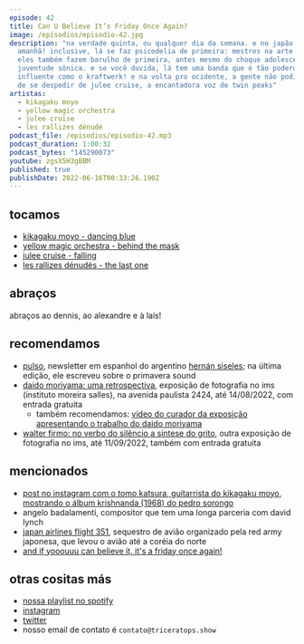 ```yaml
---
episode: 42
title: Can U Believe It’s Friday Once Again?
image: /episodios/episodio-42.jpg
description: "na verdade quinta, ou qualquer dia da semana. e no japão já é
  amanhã! inclusive, lá se faz psicodelia de primeira: mestres na arte do noise,
  eles também fazem barulho de primeira, antes mesmo do choque adolescente da
  juventude sônica. e se você duvida, lá tem uma banda que é tão poderosa e
  influente como o kraftwerk! e na volta pro ocidente, a gente não podia deixar
  de se despedir de julee cruise, a encantadora voz de twin peaks"
artistas:
  - kikagaku moyo
  - yellow magic orchestra
  - julee cruise
  - les rallizes dénudé
podcast_file: /episodios/episodio-42.mp3
podcast_duration: 1:00:32
podcast_bytes: "145290073"
youtube: zgsX5H3gBBM
published: true
publishDate: 2022-06-16T00:33:26.190Z
---
```

## tocamos
* [kikagaku moyo - dancing blue](https://www.youtube.com/watch?v=7tpFfkciIGY)
* [yellow magic orchestra - behind the mask](https://www.youtube.com/watch?v=u4VMLYnH_Dc)
* [julee cruise - falling](https://www.youtube.com/watch?v=9li9GeDHc2s)
* [les rallizes dénudés - the last one](https://www.youtube.com/watch?v=IAoBcbFMCEU)

## abraços
abraços ao dennis, ao alexandre e à laís!

## recomendamos
* [pulso](https://gmail.us10.list-manage.com/subscribe?u=e9c2b1fda5c1628a717fc0322&id=054daeb32b), newsletter em espanhol do argentino [hernán siseles](https://twitter.com/lavidasandwich); na última edição, ele escreveu sobre o primavera sound
* [daido moriyama: uma retrospectiva](https://ims.com.br/exposicao/daido-moriyama-uma-retrospectiva_ims-paulista/), exposição de fotografia no ims (instituto moreira salles), na avenida paulista 2424, até 14/08/2022, com entrada gratuita
  * também recomendamos: [vídeo do curador da exposição apresentando o trabalho do daido moriyama](https://www.youtube.com/watch?v=cIK7XCxB0z0)
* [walter firmo: no verbo do silêncio a síntese do grito](https://ims.com.br/exposicao/walter-firmo-no-verbo-do-silencio-a-sintese-do-grito_ims-paulista/), outra exposição de fotografia no ims, até 11/09/2022, também com entrada gratuita

## mencionados
* [post no instagram com o tomo katsura, guitarrista do kikagaku moyo, mostrando o álbum krishnanda (1968) do pedro sorongo](https://www.instagram.com/p/B-W4dUlJ-iF/)
* angelo badalamenti, compositor que tem uma longa parceria com david lynch
* [japan airlines flight 351](https://en.wikipedia.org/wiki/Japan_Air_Lines_Flight_351), sequestro de avião organizado pela red army japonesa, que levou o avião até a coréia do norte
* [and if yooouuu can believe it, it's a friday once again!](https://www.youtube.com/watch?v=Y3z83yTR2Ks)

## otras cositas más
* [nossa playlist no spotify](https://open.spotify.com/playlist/0UiztKuga6LmTAxWTsUQdw?si=fb96026bc1994d90)
* [instagram](https://www.instagram.com/triceratops.show/)
* [twitter](https://twitter.com/TriceratopsShow/)
* nosso email de contato é `contato@triceratops.show`

